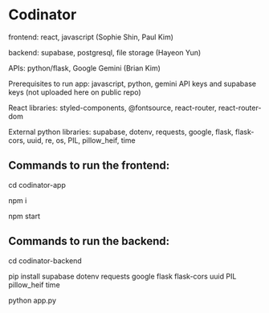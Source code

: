﻿# Codinator


frontend: react, javascript (Sophie Shin, Paul Kim)

backend: supabase, postgresql, file storage (Hayeon Yun)

APIs: python/flask, Google Gemini (Brian Kim)

Prerequisites to run app: javascript, python, gemini API keys and supabase keys (not uploaded here on public repo)

React libraries: styled-components, @fontsource, react-router, react-router-dom

External python libraries: supabase, dotenv, requests, google, flask, flask-cors, uuid, re, os, PIL, pillow_heif, time


## Commands to run the frontend:

cd codinator-app

npm i

npm start

## Commands to run the backend:

cd codinator-backend

pip install supabase dotenv requests google flask flask-cors uuid PIL pillow_heif time

python app.py
